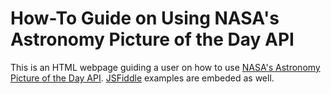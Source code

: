 #  How-To Guide on Using NASA's Astronomy Picture of the Day API

This is an HTML webpage guiding a user on how to use [NASA's Astronomy Picture of the Day API](https://api.nasa.gov/api.html#apod). [JSFiddle](https://jsfiddle.net/user/liderrick/fiddles) examples are embeded as well.

